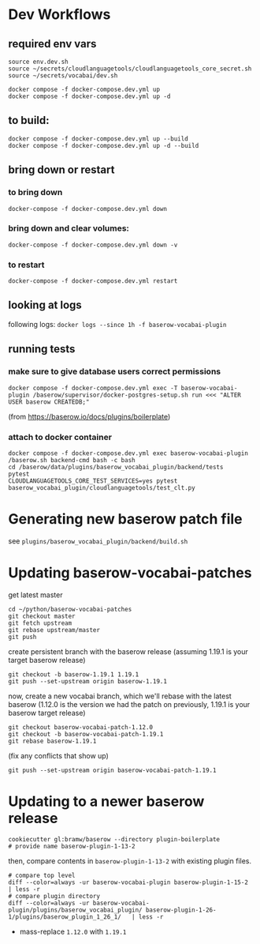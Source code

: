 # Dev Workflows

## required env vars
```
source env.dev.sh
source ~/secrets/cloudlanguagetools/cloudlanguagetools_core_secret.sh
source ~/secrets/vocabai/dev.sh

```

```
docker compose -f docker-compose.dev.yml up
docker compose -f docker-compose.dev.yml up -d
```

## to build:
```
docker compose -f docker-compose.dev.yml up --build
docker compose -f docker-compose.dev.yml up -d --build
```


## bring down or restart

### to bring down
`docker-compose -f docker-compose.dev.yml down`
### bring down and clear volumes:
`docker-compose -f docker-compose.dev.yml down -v`
### to restart
`docker-compose -f docker-compose.dev.yml restart`

## looking at logs
following logs:
`docker logs --since 1h -f baserow-vocabai-plugin`

## running tests

### make sure to give database users correct permissions
```
docker compose -f docker-compose.dev.yml exec -T baserow-vocabai-plugin /baserow/supervisor/docker-postgres-setup.sh run <<< "ALTER USER baserow CREATEDB;"
```
(from https://baserow.io/docs/plugins/boilerplate)

### attach to docker container

```
docker compose -f docker-compose.dev.yml exec baserow-vocabai-plugin /baserow.sh backend-cmd bash -c bash
cd /baserow/data/plugins/baserow_vocabai_plugin/backend/tests
pytest
CLOUDLANGUAGETOOLS_CORE_TEST_SERVICES=yes pytest baserow_vocabai_plugin/cloudlanguagetools/test_clt.py
```

# Generating new baserow patch file
see ```plugins/baserow_vocabai_plugin/backend/build.sh```

# Updating baserow-vocabai-patches
get latest master
```
cd ~/python/baserow-vocabai-patches
git checkout master
git fetch upstream
git rebase upstream/master
git push
```
create persistent branch with the baserow release (assuming 1.19.1 is your target baserow release)
```
git checkout -b baserow-1.19.1 1.19.1
git push --set-upstream origin baserow-1.19.1
```
now, create a new vocabai branch, which we'll rebase with the latest baserow (1.12.0 is the version we had the patch on previously, 1.19.1 is your baserow target release)
```
git checkout baserow-vocabai-patch-1.12.0
git checkout -b baserow-vocabai-patch-1.19.1
git rebase baserow-1.19.1
```
(fix any conflicts that show up)
```
git push --set-upstream origin baserow-vocabai-patch-1.19.1
```

# Updating to a newer baserow release
```
cookiecutter gl:bramw/baserow --directory plugin-boilerplate
# provide name baserow-plugin-1-13-2
```
then, compare contents in `baserow-plugin-1-13-2` with existing plugin files.

```
# compare top level
diff --color=always -ur baserow-vocabai-plugin baserow-plugin-1-15-2   | less -r
# compare plugin directory
diff --color=always -ur baserow-vocabai-plugin/plugins/baserow_vocabai_plugin/ baserow-plugin-1-26-1/plugins/baserow_plugin_1_26_1/   | less -r
```

* mass-replace `1.12.0` with `1.19.1`